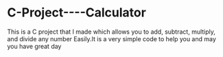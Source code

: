 # C-Project----Calculator
This is a C project that I made which allows you to add, subtract, multiply, and divide any number Easily.It is a very simple code to help you and may you have great day
 
